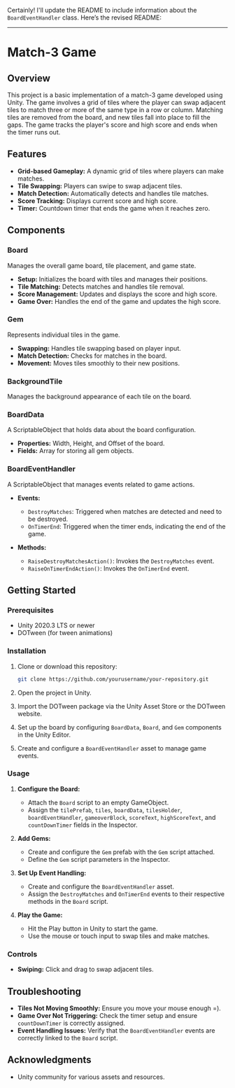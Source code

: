 Certainly! I'll update the README to include information about the `BoardEventHandler` class. Here’s the revised README:

---

# Match-3 Game

## Overview

This project is a basic implementation of a match-3 game developed using Unity. The game involves a grid of tiles where the player can swap adjacent tiles to match three or more of the same type in a row or column. Matching tiles are removed from the board, and new tiles fall into place to fill the gaps. The game tracks the player's score and high score and ends when the timer runs out.

## Features

- **Grid-based Gameplay:** A dynamic grid of tiles where players can make matches.
- **Tile Swapping:** Players can swipe to swap adjacent tiles.
- **Match Detection:** Automatically detects and handles tile matches.
- **Score Tracking:** Displays current score and high score.
- **Timer:** Countdown timer that ends the game when it reaches zero.

## Components

### Board

Manages the overall game board, tile placement, and game state.

- **Setup:** Initializes the board with tiles and manages their positions.
- **Tile Matching:** Detects matches and handles tile removal.
- **Score Management:** Updates and displays the score and high score.
- **Game Over:** Handles the end of the game and updates the high score.

### Gem

Represents individual tiles in the game.

- **Swapping:** Handles tile swapping based on player input.
- **Match Detection:** Checks for matches in the board.
- **Movement:** Moves tiles smoothly to their new positions.

### BackgroundTile

Manages the background appearance of each tile on the board.

### BoardData

A ScriptableObject that holds data about the board configuration.

- **Properties:** Width, Height, and Offset of the board.
- **Fields:** Array for storing all gem objects.

### BoardEventHandler

A ScriptableObject that manages events related to game actions.

- **Events:**
  - `DestroyMatches`: Triggered when matches are detected and need to be destroyed.
  - `OnTimerEnd`: Triggered when the timer ends, indicating the end of the game.
  
- **Methods:**
  - `RaiseDestroyMatchesAction()`: Invokes the `DestroyMatches` event.
  - `RaiseOnTimerEndAction()`: Invokes the `OnTimerEnd` event.

## Getting Started

### Prerequisites

- Unity 2020.3 LTS or newer
- DOTween (for tween animations)

### Installation

1. Clone or download this repository:
   ```bash
   git clone https://github.com/yourusername/your-repository.git
   ```

2. Open the project in Unity.

3. Import the DOTween package via the Unity Asset Store or the DOTween website.

4. Set up the board by configuring `BoardData`, `Board`, and `Gem` components in the Unity Editor.

5. Create and configure a `BoardEventHandler` asset to manage game events.

### Usage

1. **Configure the Board:**
   - Attach the `Board` script to an empty GameObject.
   - Assign the `tilePrefab`, `tiles`, `boardData`, `tilesHolder`, `boardEventHandler`, `gameoverBlock`, `scoreText`, `highScoreText`, and `countDownTimer` fields in the Inspector.

2. **Add Gems:**
   - Create and configure the `Gem` prefab with the `Gem` script attached.
   - Define the `Gem` script parameters in the Inspector.

3. **Set Up Event Handling:**
   - Create and configure the `BoardEventHandler` asset.
   - Assign the `DestroyMatches` and `OnTimerEnd` events to their respective methods in the `Board` script.

4. **Play the Game:**
   - Hit the Play button in Unity to start the game.
   - Use the mouse or touch input to swap tiles and make matches.

### Controls

- **Swiping:** Click and drag to swap adjacent tiles.

## Troubleshooting

- **Tiles Not Moving Smoothly:** Ensure you move your mouse enough =).
- **Game Over Not Triggering:** Check the timer setup and ensure `countDownTimer` is correctly assigned.
- **Event Handling Issues:** Verify that the `BoardEventHandler` events are correctly linked to the `Board` script.


## Acknowledgments

- Unity community for various assets and resources.

